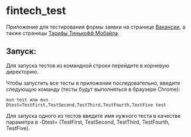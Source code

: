 # fintech_test

Приложение для тестирования формы заявки на странице [Вакансии](https://www.tinkoff.ru/career/vacancies/), а также страницы [Тарифы Тинькофф Мобайла](https://www.tinkoff.ru/mobile-operator/tariffs/).


Запуск:
----------------------------------------
Для запуска тестов из командной строки перейдите в корневую директорию.

Чтобы запустить все тесты в приложении последовательно, введите следующую команду (тесты будут выполняться в браузере Chrome):


```mvn test или mvn -Dtest=TestFirst,TestSecond,TestThird,TestFourth,TestFive test```


Для запуска одного из тестов введите имя нужного теста в качестве параметра в -Dtest= (TestFirst, TestSecond, TestThird, TestFourth, TestFive).
